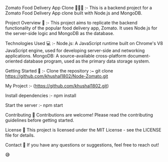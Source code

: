 Zomato Food Delivery App Clone 🍔🍕🌮 :-
This is a backend project for a Zomato Food Delivery App clone built with Node.js and MongoDB.

Project Overview 📝 :-
This project aims to replicate the backend functionality of the popular food delivery app, Zomato. It uses Node.js for the server-side logic and MongoDB as the database.

Technologies Used 💻 :-
Node.js: A JavaScript runtime built on Chrome's V8 JavaScript engine, used for developing server-side and networking applications.
MongoDB: A source-available cross-platform document-oriented database program, used as the primary data storage system.

Getting Started 🚀 :-
Clone the repository :~ git clone https://github.com/khushal1802/Node-Zomato.git

My Project :- (https://github.com/khushal1802.git)

Install dependencies :- npm install

Start the server :- npm start

Contributing 🤝
Contributions are welcome! Please read the contributing guidelines before getting started.

License 📄
This project is licensed under the MIT License - see the LICENSE file for details.

Contact 📧
If you have any questions or suggestions, feel free to reach out!


😅
